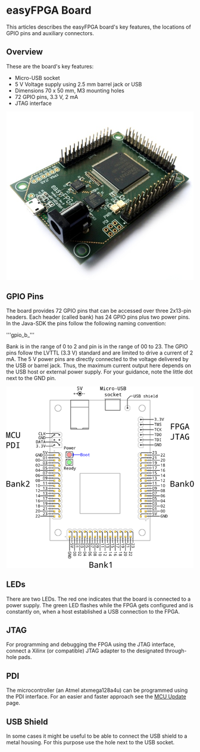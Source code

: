 # easyFPGA Board
This articles describes the easyFPGA board's key features, the locations of GPIO pins and auxiliary connectors.

## Overview

These are the board's key features:
* Micro-USB socket
* 5 V Voltage supply using 2.5 mm barrel jack or USB
* Dimensions 70 x 50 mm, M3 mounting holes
* 72 GPIO pins, 3.3 V, 2 mA
* JTAG interface

![The easyFPGA board](images/board.jpg)

## GPIO Pins
The board provides 72 GPIO pins that can be accessed over three 2x13-pin headers. Each header (called bank) has 24 GPIO pins plus two power pins. In the Java-SDK the pins follow the following naming convention:

'''gpio_b<bank>_<pin>'''

Bank is in the range of 0 to 2 and pin is in the range of 00 to 23. The GPIO pins follow the LVTTL (3.3 V) standard and are limited to drive a current of 2 mA. The 5 V power pins are directly connected to the voltage delivered by the USB or barrel jack. Thus, the maximum current output here depends on the USB host or external power supply. For your guidance, note the little dot next to the GND pin.

![Connector scheme](images/board_connectors.png)

## LEDs
There are two LEDs. The red one indicates that the board is connected to a power supply. The green LED flashes while the FPGA gets configured and is constantly on, when a host established a USB connection to the FPGA.

## JTAG
For programming and debugging the FPGA using the JTAG interface, connect a Xilinx (or compatible) JTAG adapter to the designated through-hole pads.

## PDI
The microcontroller (an Atmel atxmega128a4u) can be programmed using the PDI interface. For an easier and faster approach see the [MCU Update](mcu_update.md) page.

## USB Shield
In some cases it might be useful to be able to connect the USB shield to a metal housing. For this purpose use the hole next to the USB socket.
